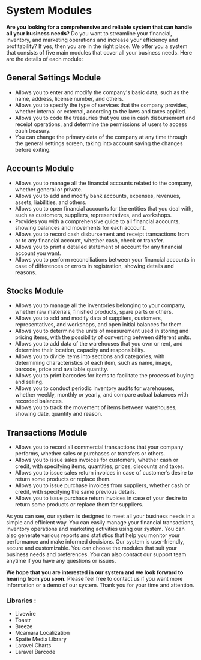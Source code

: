 # System Modules

**Are you looking for a comprehensive and reliable system that can handle all your business needs?** Do you want to streamline your financial, inventory, and marketing operations and increase your efficiency and profitability? If yes, then you are in the right place. We offer you a system that consists of five main modules that cover all your business needs. Here are the details of each module:

## General Settings Module

* Allows you to enter and modify the company's basic data, such as the name, address, license number, and others.
* Allows you to specify the type of services that the company provides, whether internal or external, according to the laws and taxes applied.
* Allows you to code the treasuries that you use in cash disbursement and receipt operations, and determine the permissions of users to access each treasury.
* You can change the primary data of the company at any time through the general settings screen, taking into account saving the changes before exiting.

## Accounts Module

* Allows you to manage all the financial accounts related to the company, whether general or private.
* Allows you to add and modify bank accounts, expenses, revenues, assets, liabilities, and others.
* Allows you to open financial accounts for the entities that you deal with, such as customers, suppliers, representatives, and workshops.
* Provides you with a comprehensive guide to all financial accounts, showing balances and movements for each account.
* Allows you to record cash disbursement and receipt transactions from or to any financial account, whether cash, check or transfer.
* Allows you to print a detailed statement of account for any financial account you want.
* Allows you to perform reconciliations between your financial accounts in case of differences or errors in registration, showing details and reasons.

## Stocks Module

* Allows you to manage all the inventories belonging to your company, whether raw materials, finished products, spare parts or others.
* Allows you to add and modify data of suppliers, customers, representatives, and workshops, and open initial balances for them.
* Allows you to determine the units of measurement used in storing and pricing items, with the possibility of converting between different units.
* Allows you to add data of the warehouses that you own or rent, and determine their location, capacity and responsibility.
* Allows you to divide items into sections and categories, with determining characteristics of each item, such as name, image, barcode, price and available quantity.
* Allows you to print barcodes for items to facilitate the process of buying and selling.
* Allows you to conduct periodic inventory audits for warehouses, whether weekly, monthly or yearly, and compare actual balances with recorded balances.
* Allows you to track the movement of items between warehouses, showing date, quantity and reason.

## Transactions Module

* Allows you to record all commercial transactions that your company performs, whether sales or purchases or transfers or others.
* Allows you to issue sales invoices for customers, whether cash or credit, with specifying items, quantities, prices, discounts and taxes.
* Allows you to issue sales return invoices in case of customer’s desire to return some products or replace them.
* Allows you to issue purchase invoices from suppliers, whether cash or credit, with specifying the same previous details.
* Allows you to issue purchase return invoices in case of your desire to return some products or replace them for suppliers.

As you can see, our system is designed to meet all your business needs in a simple and efficient way. You can easily manage your financial transactions, inventory operations and marketing activities using our system. You can also generate various reports and statistics that help you monitor your performance and make informed decisions. Our system is user-friendly, secure and customizable. You can choose the modules that suit your business needs and preferences. You can also contact our support team anytime if you have any questions or issues.

**We hope that you are interested in our system and we look forward to hearing from you soon.** Please feel free to contact us if you want more information or a demo of our system. Thank you for your time and attention.


### Libraries :
- Livewire
- Toastr
- Breeze
- Mcamara Localization
- Spatie Media Library
- Laravel Charts
- Laravel Barcode
